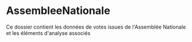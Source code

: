 # AssembleeNationale
Ce dossier contient les données de votes issues de l'Assemblée Nationale et les éléments d'analyse associés
